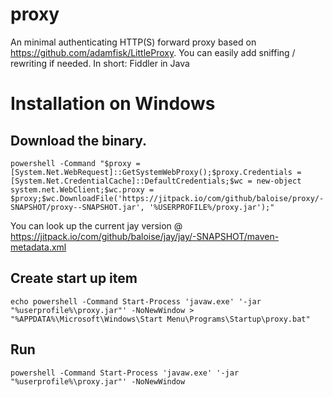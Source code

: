 # proxy
An minimal authenticating HTTP(S) forward proxy based on https://github.com/adamfisk/LittleProxy. You can easily add sniffing / rewriting if needed. In short: Fiddler in Java 

# Installation on Windows
## Download the binary. 

```
powershell -Command "$proxy = [System.Net.WebRequest]::GetSystemWebProxy();$proxy.Credentials = [System.Net.CredentialCache]::DefaultCredentials;$wc = new-object system.net.WebClient;$wc.proxy = $proxy;$wc.DownloadFile('https://jitpack.io/com/github/baloise/proxy/-SNAPSHOT/proxy--SNAPSHOT.jar', '%USERPROFILE%/proxy.jar');"
```
You can look up the current jay version @ https://jitpack.io/com/github/baloise/jay/jay/-SNAPSHOT/maven-metadata.xml

## Create start up item
```
echo powershell -Command Start-Process 'javaw.exe' '-jar "%userprofile%\proxy.jar"' -NoNewWindow > "%APPDATA%\Microsoft\Windows\Start Menu\Programs\Startup\proxy.bat"
```

## Run
```
powershell -Command Start-Process 'javaw.exe' '-jar "%userprofile%\proxy.jar"' -NoNewWindow
```
